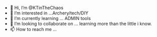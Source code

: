 - 👋 Hi, I’m @KTinTheChaos
- 👀 I’m interested in ...Archery/tech/DIY
- 🌱 I’m currently learning ... ADMIN tools
- 💞️ I’m looking to collaborate on ... learning more than the little i know.
- 📫 How to reach me ...

<!---
KTinTheChaos/KTinTheChaos is a ✨ special ✨ repository because its `README.md` (this file) appears on your GitHub profile.
You can click the Preview link to take a look at your changes.
--->
